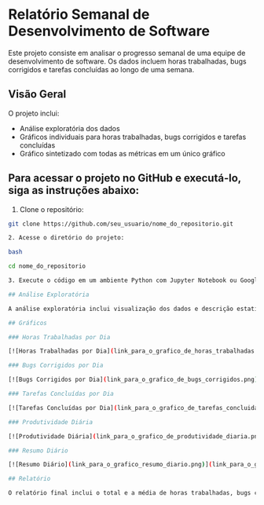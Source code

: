 # Relatório Semanal de Desenvolvimento de Software

Este projeto consiste em analisar o progresso semanal de uma equipe de desenvolvimento de software. Os dados incluem horas trabalhadas, bugs corrigidos e tarefas concluídas ao longo de uma semana.

## Visão Geral

O projeto inclui:

- Análise exploratória dos dados
- Gráficos individuais para horas trabalhadas, bugs corrigidos e tarefas concluídas
- Gráfico sintetizado com todas as métricas em um único gráfico

## Para acessar o projeto no GitHub e executá-lo, siga as instruções abaixo:

1. Clone o repositório:

```bash
git clone https://github.com/seu_usuario/nome_do_repositorio.git

2. Acesse o diretório do projeto:

bash

cd nome_do_repositorio

3. Execute o código em um ambiente Python com Jupyter Notebook ou Google Colab.

## Análise Exploratória

A análise exploratória inclui visualização dos dados e descrição estatística.

## Gráficos

### Horas Trabalhadas por Dia

[![Horas Trabalhadas por Dia](link_para_o_grafico_de_horas_trabalhadas.png)](link_para_o_grafico_de_horas_trabalhadas.png)

### Bugs Corrigidos por Dia

[![Bugs Corrigidos por Dia](link_para_o_grafico_de_bugs_corrigidos.png)](link_para_o_grafico_de_bugs_corrigidos.png)

### Tarefas Concluídas por Dia

[![Tarefas Concluídas por Dia](link_para_o_grafico_de_tarefas_concluidas.png)](link_para_o_grafico_de_tarefas_concluidas.png)

### Produtividade Diária

[![Produtividade Diária](link_para_o_grafico_de_produtividade_diaria.png)](link_para_o_grafico_de_produtividade_diaria.png)

### Resumo Diário

[![Resumo Diário](link_para_o_grafico_resumo_diario.png)](link_para_o_grafico_resumo_diario.png)

## Relatório

O relatório final inclui o total e a média de horas trabalhadas, bugs corrigidos e tarefas concluídas ao longo da semana.

